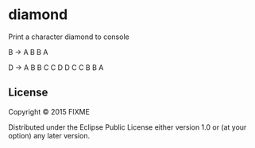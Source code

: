 # diamond

Print a character diamond to console

B ->   A
      B B
       A

D ->     A
        B B
       C   C
      D     D
       C   C
        B B
         A

## License

Copyright © 2015 FIXME

Distributed under the Eclipse Public License either version 1.0 or (at
your option) any later version.
